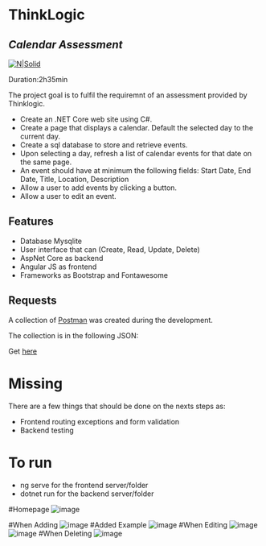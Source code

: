 # ThinkLogic
## _Calendar Assessment_

[![N|Solid](https://cdn.pluo.jobs/media/logos/Logo_wM2F0Xi.jpg)](https://www.thinklogic.com/)


Duration:2h35min


The project goal is to fulfil the requiremnt of an assessment provided by Thinklogic. 
- Create an .NET Core web site using C#.
- Create a page that displays a calendar. Default the selected day to the current day.
- Create a sql database to store and retrieve events.
- Upon selecting a day, refresh a list of calendar events for that date on the same page.
- An event should have at minimum the following fields: Start Date, End Date, Title, Location, Description
- Allow a user to add events by clicking a button.
- Allow a user to edit an event.



## Features

- Database Mysqlite
- User interface that can (Create, Read, Update, Delete)
- AspNet Core as backend
- Angular JS as frontend
- Frameworks as Bootstrap and Fontawesome 

## Requests

A collection of [Postman](https://www.postman.com/download) was created during the development.

The collection is in the following JSON:

Get [here](./CalendarWebApp/CalendarThinkLogicAssignment.postman_collection.json)

# Missing

There are a few things that should be done on the nexts steps as:
 - Frontend routing exceptions and form validation
 - Backend testing

 # To run

- ng serve for the frontend server/folder
- dotnet run for the backend server/folder




#Homepage
![image](https://user-images.githubusercontent.com/56495954/221825607-189ab778-cac7-4ba2-a34d-43fa16bb7837.png)


#When Adding
![image](https://user-images.githubusercontent.com/56495954/221826116-597ea03b-88b2-4cae-ad42-4a81c6062e59.png)
#Added Example
![image](https://user-images.githubusercontent.com/56495954/221826161-20378e2d-babd-4b78-8fc8-ceb1e30392ea.png)
#When Editing
![image](https://user-images.githubusercontent.com/56495954/221826238-5b8ae36f-b597-49bf-8cb6-b6604fa2cdcd.png)
![image](https://user-images.githubusercontent.com/56495954/221826477-f92c1e70-a876-45c6-b7c6-810a82a4ed41.png)
#When Deleting
![image](https://user-images.githubusercontent.com/56495954/221826568-7e45a99e-6e37-469c-a0fa-2ccee308d07f.png)










